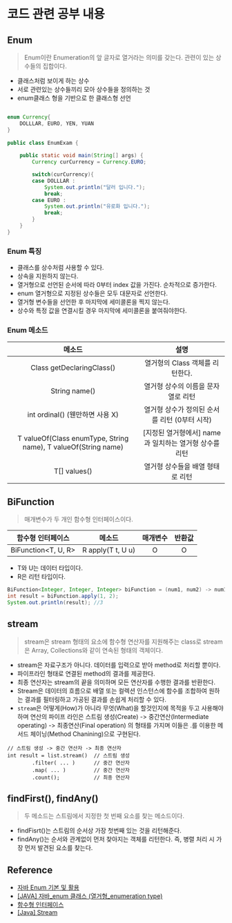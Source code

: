 # 코드 관련 공부 내용
## Enum
> Enum이란 Enumeration의 앞 글자로 열거라는 의미를 갖는다. 관련이 있는 상수들의 집합이다. 
- 클래스처럼 보이게 하는 상수
- 서로 관련있는 상수들끼리 모아 상수들을 정의하는 것
- enum클래스 형을 기반으로 한 클래스형 선언

```java

enum Currency{
    DOLLLAR, EURO, YEN, YUAN
}
 
public class EnumExam {
 
    public static void main(String[] args) {
        Currency curCurrency = Currency.EURO;

        switch(curCurrency){
        case DOLLLAR :
            System.out.println("달러 입니다.");
            break;
        case EURO :
            System.out.println("유로화 입니다.");
            break;
        }
    }
}
```

### Enum 특징
- 클래스를 상수처럼 사용할 수 있다.
- 상속을 지원하지 않는다.
- 열거형으로 선언된 순서에 따라 0부터 index 값을 가진다. 순차적으로 증가한다.
- enum 열거형으로 지정된 상수들은 모두 대문자로 선언한다.
- 열거형 변수들을 선언한 후 마지막에 세미콜론을 찍지 않는다.
- 상수와 특정 값을 연결시킬 경우 마지막에 세미콜론을 붙여줘야한다.

### Enum 메소드
|메소드|설명|
|:---:|:---:|
|Class<E> getDeclaringClass()|열거형의 Class 객체를 리턴한다.|
|String name()|열거형 상수의 이름을 문자열로 리턴|
|int ordinal() (웬만하면 사용 X)|열거형 상수가 정의된 순서를 리턴 (0부터 시작)|
|T valueOf(Class<T> enumType, String name), T valueOf(String name)|[지정된 열거형에서] name 과 일치하는 열거형 상수를 리턴|
|T[] values()|열거형 상수들을 배열 형태로 리턴|


## BiFunction
> 매개변수가 두 개인 함수형 인터페이스이다.

|함수형 인터페이스|메소드|매개변수|반환값|
|:---:|:---:|:---:|:---:|
|BiFunction<T, U, R>|R apply(T t, U u)|O|O|

- T와 U는 데이터 타입이다.
- R은 리턴 타입이다.

```java
BiFunction<Integer, Integer, Integer> biFunction = (num1, num2) -> num1 + num2;
int result = biFunction.apply(1, 2);
System.out.println(result); //3
```

## stream
> stream은 stream 형태의 요소에 함수형 연산자를 지원해주는 class로 stream은 Array, Collections와 같이 연속된 형태의 객체이다.
- stream은 자료구조가 아니다. 데이터를 입력으로 받아 method로 처리할 뿐이다.
- 파이프라인 형태로 연결된 method의 결과를 제공한다.
- 최종 연산자는 stream의 끝을 의미하며 모든 연산자를 수행한 결과를 반환한다.
- Stream은 데이터의 흐름으로 배열 또는 컬렉션 인스턴스에 함수를 조합하여 원하는 결과를 필터링하고 가공된 결과를 손쉽게 처리할 수 있다.
- `stream`은 어떻게(How)가 아니라 무엇(What)을 할것인지에 목적을 두고 사용해야 하며 연산의 파이프 라인은 스트림 생성(Create) -> 중간연산(Intermediate operating) -> 최종연산(Final operation) 의 형태를 가지며 이들은 .를 이용한 메서드 체이닝(Method Chanining)으로 구현된다.

```
// 스트림 생성 -> 중간 연산자 -> 최종 연산자
int result = list.stream()  // 스트림 생성
        .filter( ... )      // 중간 연산자
        .map( ... )         // 중간 연산자
        .count();           // 최종 연산자
```

## findFirst(), findAny()
> 두 메소드는 스트림에서 지정한 첫 번째 요소를 찾는 메소드이다.
- findFisrt()는 스트림의 순서상 가장 첫번째 있는 것을 리턴해준다.
- findAny()는 순서와 관계없이 먼저 찾아지는 객체를 리턴한다. 즉, 병렬 처리 시 가장 먼저 발견된 요소를 찾는다.

## Reference
- [자바 Enum 기본 및 활용](https://velog.io/@kyle/%EC%9E%90%EB%B0%94-Enum-%EA%B8%B0%EB%B3%B8-%EB%B0%8F-%ED%99%9C%EC%9A%A9)
- [[JAVA] 자바_enum 클래스 (열거형_enumeration type)](https://mine-it-record.tistory.com/204)
- [함수형 인터페이스](https://inma.tistory.com/151)
- [[Java] Stream](https://velog.io/@gillog/Java-Stream-Class)

